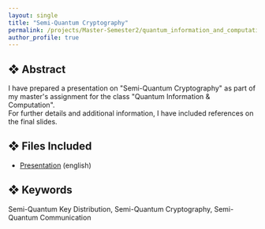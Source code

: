 ```yaml
---
layout: single
title: "Semi-Quantum Cryptography"
permalink: /projects/Master-Semester2/quantum_information_and_computation/semiquantum_cryptography/
author_profile: true
---
```


## ❖ Abstract

I have prepared a presentation on "Semi-Quantum Cryptography" as part of my master's assignment for the class "Quantum Information & Computation". <br>
For further details and additional information, I have included references on the final slides.

## ❖ Files Included

- [Presentation](./semiquantum_presentation.pptx) (english)

## ❖ Keywords

Semi-Quantum Key Distribution, Semi-Quantum Cryptography, Semi-Quantum Communication
